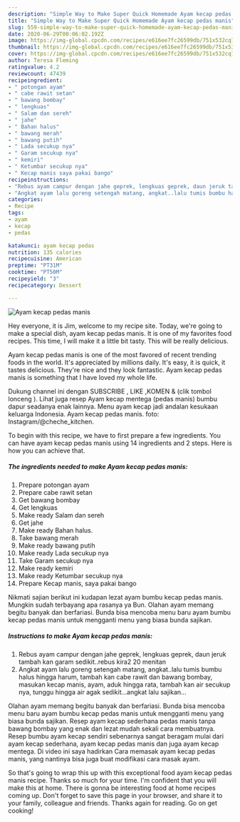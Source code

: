 ```yaml
---
description: "Simple Way to Make Super Quick Homemade Ayam kecap pedas manis"
title: "Simple Way to Make Super Quick Homemade Ayam kecap pedas manis"
slug: 559-simple-way-to-make-super-quick-homemade-ayam-kecap-pedas-manis
date: 2020-06-29T00:06:02.192Z
image: https://img-global.cpcdn.com/recipes/e616ee7fc26599db/751x532cq70/ayam-kecap-pedas-manis-foto-resep-utama.jpg
thumbnail: https://img-global.cpcdn.com/recipes/e616ee7fc26599db/751x532cq70/ayam-kecap-pedas-manis-foto-resep-utama.jpg
cover: https://img-global.cpcdn.com/recipes/e616ee7fc26599db/751x532cq70/ayam-kecap-pedas-manis-foto-resep-utama.jpg
author: Teresa Fleming
ratingvalue: 4.2
reviewcount: 47439
recipeingredient:
- " potongan ayam"
- " cabe rawit setan"
- " bawang bombay"
- " lengkuas"
- " Salam dan sereh"
- " jahe"
- " Bahan halus"
- " bawang merah"
- " bawang putih"
- " Lada secukup nya"
- " Garam secukup nya"
- " kemiri"
- " Ketumbar secukup nya"
- " Kecap manis saya pakai bango"
recipeinstructions:
- "Rebus ayam campur dengan jahe geprek, lengkuas geprek, daun jeruk tambah kan garam sedikit..rebus kira2 20 menitan"
- "Angkat ayam lalu goreng setengah matang, angkat..lalu tumis bumbu halus hingga harum, tambah kan cabe rawit dan bawang bombay, masukan kecap manis, ayam, aduk hingga rata, tambah kan air secukup nya, tunggu hingga air agak sedikit...angkat lalu sajikan..."
categories:
- Recipe
tags:
- ayam
- kecap
- pedas

katakunci: ayam kecap pedas 
nutrition: 135 calories
recipecuisine: American
preptime: "PT31M"
cooktime: "PT50M"
recipeyield: "3"
recipecategory: Dessert

---
```



![Ayam kecap pedas manis](https://img-global.cpcdn.com/recipes/e616ee7fc26599db/751x532cq70/ayam-kecap-pedas-manis-foto-resep-utama.jpg)

Hey everyone, it is Jim, welcome to my recipe site. Today, we're going to make a special dish, ayam kecap pedas manis. It is one of my favorites food recipes. This time, I will make it a little bit tasty. This will be really delicious.

Ayam kecap pedas manis is one of the most favored of recent trending foods in the world. It's appreciated by millions daily. It's easy, it is quick, it tastes delicious. They're nice and they look fantastic. Ayam kecap pedas manis is something that I have loved my whole life.

Dukung channel ini dengan SUBSCRIBE , LIKE ,KOMEN &amp; (clik tombol lonceng ). Lihat juga resep Ayam kecap mentega (pedas manis) bumbu dapur seadanya enak lainnya. Menu ayam kecap jadi andalan kesukaan keluarga Indonesia. Ayam kecap pedas manis. foto: Instagram/@cheche_kitchen.


To begin with this recipe, we have to first prepare a few ingredients. You can have ayam kecap pedas manis using 14 ingredients and 2 steps. Here is how you can achieve that.

<!--inarticleads1-->

##### The ingredients needed to make Ayam kecap pedas manis:

1. Prepare  potongan ayam
1. Prepare  cabe rawit setan
1. Get  bawang bombay
1. Get  lengkuas
1. Make ready  Salam dan sereh
1. Get  jahe
1. Make ready  Bahan halus.
1. Take  bawang merah
1. Make ready  bawang putih
1. Make ready  Lada secukup nya
1. Take  Garam secukup nya
1. Make ready  kemiri
1. Make ready  Ketumbar secukup nya
1. Prepare  Kecap manis, saya pakai bango


Nikmati sajian berikut ini kudapan lezat ayam bumbu kecap pedas manis. Mungkin sudah terbayang apa rasanya ya Bun. Olahan ayam memang begitu banyak dan berfariasi. Bunda bisa mencoba menu baru ayam bumbu kecap pedas manis untuk mengganti menu yang biasa bunda sajikan. 

<!--inarticleads2-->

##### Instructions to make Ayam kecap pedas manis:

1. Rebus ayam campur dengan jahe geprek, lengkuas geprek, daun jeruk tambah kan garam sedikit..rebus kira2 20 menitan
1. Angkat ayam lalu goreng setengah matang, angkat..lalu tumis bumbu halus hingga harum, tambah kan cabe rawit dan bawang bombay, masukan kecap manis, ayam, aduk hingga rata, tambah kan air secukup nya, tunggu hingga air agak sedikit...angkat lalu sajikan...


Olahan ayam memang begitu banyak dan berfariasi. Bunda bisa mencoba menu baru ayam bumbu kecap pedas manis untuk mengganti menu yang biasa bunda sajikan. Resep ayam kecap sederhana pedas manis tanpa bawang bombay yang enak dan lezat mudah sekali cara membuatnya. Resep bumbu ayam kecap sendiri sebenarnya sangat beragam mulai dari ayam kecap sederhana, ayam kecap pedas manis dan juga ayam kecap mentega. Di video ini saya hadirkan Cara memasak ayam kecap pedas manis, yang nantinya bisa juga buat modifikasi cara masak ayam. 

So that's going to wrap this up with this exceptional food ayam kecap pedas manis recipe. Thanks so much for your time. I'm confident that you will make this at home. There is gonna be interesting food at home recipes coming up. Don't forget to save this page in your browser, and share it to your family, colleague and friends. Thanks again for reading. Go on get cooking!
